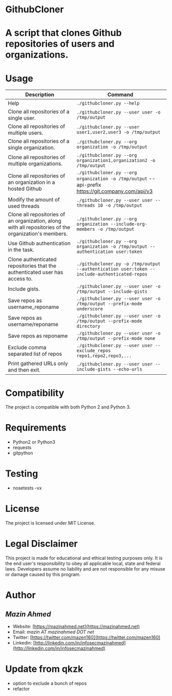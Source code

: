# GithubCloner

# A script that clones Github repositories of users and organizations.

# Usage

| Description                                                                                           | Command                                                                                           |
| ----------------------------------------------------------------------------------------------------- | ------------------------------------------------------------------------------------------------- |
| Help                                                                                                  | `./githubcloner.py --help`                                                                        |
| Clone all repositories of a single user.                                                              | `./githubcloner.py --user user -o /tmp/output`                                                    |
| Clone all repositories of multiple users.                                                             | `./githubcloner.py --user user1,user2,user3 -o /tmp/output`                                       |
| Clone all repositories of a single organization.                                                      | `./githubcloner.py --org organization -o /tmp/output`                                             |
| Clone all repositories of multiple organizations.                                                     | `./githubcloner.py --org organization1,organization2 -o /tmp/output`                              |
| Clone all repositories of an organization in a hosted Github                                          | `./githubcloner.py --org organization -o /tmp/output` --api-prefix https://git.company.com/api/v3 |
| Modify the amount of used threads                                                                     | `./githubcloner.py --user user --threads 10 -o /tmp/output`                                       |
| Clone all repositories of an organization, along with all repositories of the organization's members. | `./githubcloner.py --org organization --include-org-members -o /tmp/output`                       |
| Use Github authentication in the task.                                                                | `./githubcloner.py --org organization -o /tmp/output --authentication user:token`                 |
| Clone authenticated repositories that the authenticated user has access to.                           | `./githubcloner.py -o /tmp/output --authentication user:token --include-authenticated-repos`      |
| Include gists.                                                                                        | `./githubcloner.py --user user -o /tmp/output --include-gists`                                    |
| Save repos as username_reponame                                                                       | `./githubcloner.py --user user -o /tmp/output --prefix-mode underscore`                           |
| Save repos as username/reponame                                                                       | `./githubcloner.py --user user -o /tmp/output --prefix-mode directory`                            |
| Save repos as reponame                                                                                | `./githubcloner.py --user user -o /tmp/output --prefix-mode none`                                 |
| Exclude comma separated list of repos                                                                 | `./githubcloner.py --user user -- exclude_repos repo1,repo2,repo3,...`                            |
| Print gathered URLs only and then exit.                                                               | `./githubcloner.py --user user --include-gists --echo-urls`                                       |

# Compatibility

The project is compatible with both Python 2 and Python 3.

# Requirements

- Python2 or Python3
- requests
- gitpython

# Testing

- nosetests -vx

# License

The project is licensed under MIT License.

# Legal Disclaimer

This project is made for educational and ethical testing purposes only. It is the end user's responsibility to obey all applicable local, state and federal laws. Developers assume no liability and are not responsible for any misuse or damage caused by this program.

# Author

## _Mazin Ahmed_

- Website: [https://mazinahmed.net](https://mazinahmed.net)
- Email: _mazin AT mazinahmed DOT net_
- Twitter: [https://twitter.com/mazen160](https://twitter.com/mazen160)
- Linkedin: [http://linkedin.com/in/infosecmazinahmed](http://linkedin.com/in/infosecmazinahmed)

# Update from qkzk

- option to exclude a bunch of repos
- refactor
